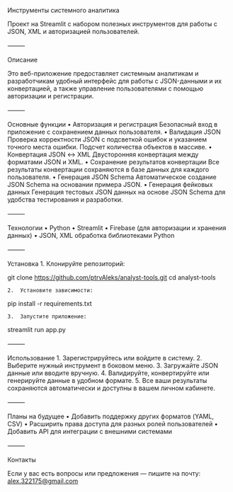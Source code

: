 Инструменты системного аналитика

Проект на Streamlit с набором полезных инструментов для работы с JSON, XML и авторизацией пользователей.

⸻

Описание

Это веб-приложение предоставляет системным аналитикам и разработчикам удобный интерфейс для работы с JSON-данными и их конвертацией, а также управление пользователями с помощью авторизации и регистрации.

⸻

Основные функции
	 •	Авторизация и регистрация
Безопасный вход в приложение с сохранением данных пользователя.
	 •	Валидация JSON
Проверка корректности JSON с подсветкой ошибок и указанием точного места ошибки.
Подсчет количества объектов в массиве.
	 •	Конвертация JSON ↔ XML
Двусторонняя конвертация между форматами JSON и XML.
	 •	Сохранение результатов конвертации
Все результаты конвертации сохраняются в базе данных для каждого пользователя.
	 •	Генерация JSON Schema
Автоматическое создание JSON Schema на основании примера JSON.
	 •	Генерация фейковых данных
Генерация тестовых JSON данных на основе JSON Schema для удобства тестирования и разработки.

⸻

Технологии
	•	Python
	•	Streamlit
	•	Firebase (для авторизации и хранения данных)
	•	JSON, XML обработка библиотеками Python

⸻

Установка
	1.	Клонируйте репозиторий:

git clone https://github.com/ptrvAleks/analyst-tools.git
cd analyst-tools


	2.	Установите зависимости:

pip install -r requirements.txt


	3.	Запустите приложение:

streamlit run app.py



⸻

Использование
	1.	Зарегистрируйтесь или войдите в систему.
	2.	Выберите нужный инструмент в боковом меню.
	3.	Загружайте JSON данные или вводите вручную.
	4.	Валидируйте, конвертируйте или генерируйте данные в удобном формате.
	5.	Все ваши результаты сохраняются автоматически и доступны в вашем личном кабинете.


⸻

Планы на будущее
	•	Добавить поддержку других форматов (YAML, CSV)
	•	Расширить права доступа для разных ролей пользователей
	•	Добавить API для интеграции с внешними системами

⸻

Контакты

Если у вас есть вопросы или предложения — пишите на почту: alex.322175@gmail.com

